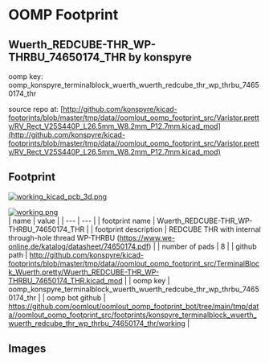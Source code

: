 # OOMP Footprint  
## Wuerth_REDCUBE-THR_WP-THRBU_74650174_THR  by konspyre  
  
oomp key: oomp_konspyre_terminalblock_wuerth_wuerth_redcube_thr_wp_thrbu_74650174_thr  
  
source repo at: [http://github.com/konspyre/kicad-footprints/blob/master/tmp/data//oomlout_oomp_footprint_src/Varistor.pretty/RV_Rect_V25S440P_L26.5mm_W8.2mm_P12.7mm.kicad_mod](http://github.com/konspyre/kicad-footprints/blob/master/tmp/data//oomlout_oomp_footprint_src/Varistor.pretty/RV_Rect_V25S440P_L26.5mm_W8.2mm_P12.7mm.kicad_mod)  
## Footprint  
  
[![working_kicad_pcb_3d.png](working_kicad_pcb_3d_600.png)](working_kicad_pcb_3d.png)  
  
[![working.png](working_600.png)](working.png)  
| name | value | 
| --- | --- | 
| footprint name | Wuerth_REDCUBE-THR_WP-THRBU_74650174_THR | 
| footprint description | REDCUBE THR with internal through-hole thread WP-THRBU (https://www.we-online.de/katalog/datasheet/74650174.pdf) | 
| number of pads | 8 | 
| github path | http://github.com/konspyre/kicad-footprints/blob/master/tmp/data//oomlout_oomp_footprint_src/TerminalBlock_Wuerth.pretty/Wuerth_REDCUBE-THR_WP-THRBU_74650174_THR.kicad_mod | 
| oomp key | oomp_konspyre_terminalblock_wuerth_wuerth_redcube_thr_wp_thrbu_74650174_thr | 
| oomp bot github | https://github.com/oomlout/oomlout_oomp_footprint_bot/tree/main/tmp/data//oomlout_oomp_footprint_src/footprints/konspyre_terminalblock_wuerth_wuerth_redcube_thr_wp_thrbu_74650174_thr/working | 
## Images  
